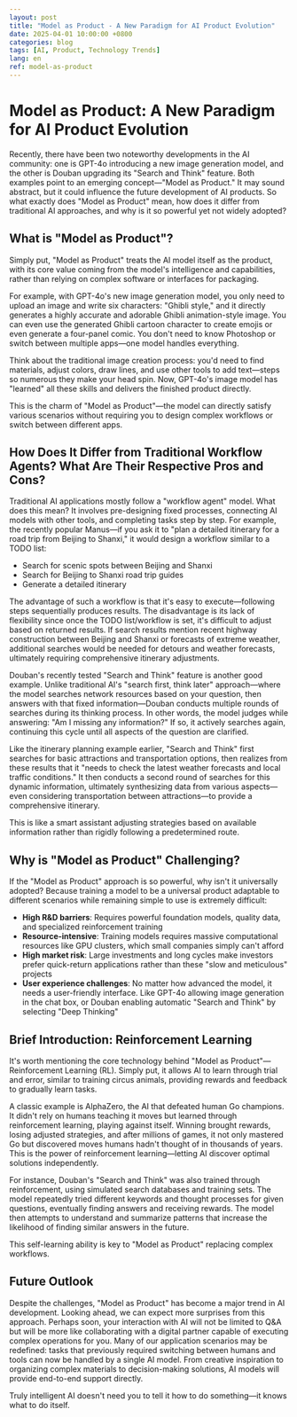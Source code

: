 ```yaml
---
layout: post
title: "Model as Product - A New Paradigm for AI Product Evolution"
date: 2025-04-01 10:00:00 +0800
categories: blog
tags: [AI, Product, Technology Trends]
lang: en
ref: model-as-product
---
```


# Model as Product: A New Paradigm for AI Product Evolution

Recently, there have been two noteworthy developments in the AI community: one is GPT-4o introducing a new image generation model, and the other is Douban upgrading its "Search and Think" feature. Both examples point to an emerging concept—"Model as Product." It may sound abstract, but it could influence the future development of AI products. So what exactly does "Model as Product" mean, how does it differ from traditional AI approaches, and why is it so powerful yet not widely adopted?

## What is "Model as Product"?

Simply put, "Model as Product" treats the AI model itself as the product, with its core value coming from the model's intelligence and capabilities, rather than relying on complex software or interfaces for packaging.

For example, with GPT-4o's new image generation model, you only need to upload an image and write six characters: "Ghibli style," and it directly generates a highly accurate and adorable Ghibli animation-style image. You can even use the generated Ghibli cartoon character to create emojis or even generate a four-panel comic. You don't need to know Photoshop or switch between multiple apps—one model handles everything.

Think about the traditional image creation process: you'd need to find materials, adjust colors, draw lines, and use other tools to add text—steps so numerous they make your head spin. Now, GPT-4o's image model has "learned" all these skills and delivers the finished product directly.

This is the charm of "Model as Product"—the model can directly satisfy various scenarios without requiring you to design complex workflows or switch between different apps.

## How Does It Differ from Traditional Workflow Agents? What Are Their Respective Pros and Cons?

Traditional AI applications mostly follow a "workflow agent" model. What does this mean? It involves pre-designing fixed processes, connecting AI models with other tools, and completing tasks step by step. For example, the recently popular Manus—if you ask it to "plan a detailed itinerary for a road trip from Beijing to Shanxi," it would design a workflow similar to a TODO list:

- Search for scenic spots between Beijing and Shanxi
- Search for Beijing to Shanxi road trip guides
- Generate a detailed itinerary

The advantage of such a workflow is that it's easy to execute—following steps sequentially produces results. The disadvantage is its lack of flexibility since once the TODO list/workflow is set, it's difficult to adjust based on returned results. If search results mention recent highway construction between Beijing and Shanxi or forecasts of extreme weather, additional searches would be needed for detours and weather forecasts, ultimately requiring comprehensive itinerary adjustments.

Douban's recently tested "Search and Think" feature is another good example. Unlike traditional AI's "search first, think later" approach—where the model searches network resources based on your question, then answers with that fixed information—Douban conducts multiple rounds of searches during its thinking process. In other words, the model judges while answering: "Am I missing any information?" If so, it actively searches again, continuing this cycle until all aspects of the question are clarified.

Like the itinerary planning example earlier, "Search and Think" first searches for basic attractions and transportation options, then realizes from these results that it "needs to check the latest weather forecasts and local traffic conditions." It then conducts a second round of searches for this dynamic information, ultimately synthesizing data from various aspects—even considering transportation between attractions—to provide a comprehensive itinerary.

This is like a smart assistant adjusting strategies based on available information rather than rigidly following a predetermined route.

## Why is "Model as Product" Challenging?

If the "Model as Product" approach is so powerful, why isn't it universally adopted? Because training a model to be a universal product adaptable to different scenarios while remaining simple to use is extremely difficult:

- **High R&D barriers**: Requires powerful foundation models, quality data, and specialized reinforcement training
- **Resource-intensive**: Training models requires massive computational resources like GPU clusters, which small companies simply can't afford
- **High market risk**: Large investments and long cycles make investors prefer quick-return applications rather than these "slow and meticulous" projects
- **User experience challenges**: No matter how advanced the model, it needs a user-friendly interface. Like GPT-4o allowing image generation in the chat box, or Douban enabling automatic "Search and Think" by selecting "Deep Thinking"

## Brief Introduction: Reinforcement Learning

It's worth mentioning the core technology behind "Model as Product"—Reinforcement Learning (RL). Simply put, it allows AI to learn through trial and error, similar to training circus animals, providing rewards and feedback to gradually learn tasks.

A classic example is AlphaZero, the AI that defeated human Go champions. It didn't rely on humans teaching it moves but learned through reinforcement learning, playing against itself. Winning brought rewards, losing adjusted strategies, and after millions of games, it not only mastered Go but discovered moves humans hadn't thought of in thousands of years. This is the power of reinforcement learning—letting AI discover optimal solutions independently.

For instance, Douban's "Search and Think" was also trained through reinforcement, using simulated search databases and training sets. The model repeatedly tried different keywords and thought processes for given questions, eventually finding answers and receiving rewards. The model then attempts to understand and summarize patterns that increase the likelihood of finding similar answers in the future.

This self-learning ability is key to "Model as Product" replacing complex workflows.

## Future Outlook

Despite the challenges, "Model as Product" has become a major trend in AI development. Looking ahead, we can expect more surprises from this approach. Perhaps soon, your interaction with AI will not be limited to Q&A but will be more like collaborating with a digital partner capable of executing complex operations for you. Many of our application scenarios may be redefined: tasks that previously required switching between humans and tools can now be handled by a single AI model. From creative inspiration to organizing complex materials to decision-making solutions, AI models will provide end-to-end support directly.

Truly intelligent AI doesn't need you to tell it how to do something—it knows what to do itself. 